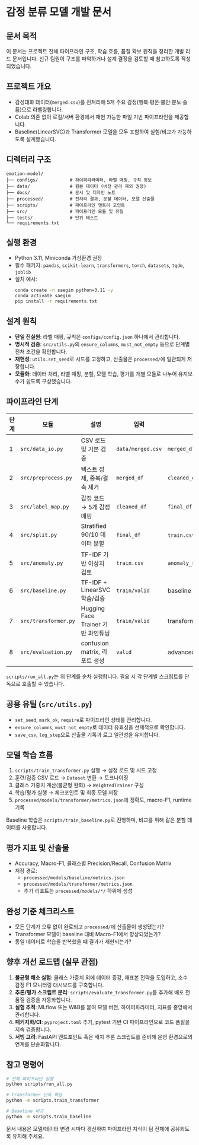 # 감정 분류 모델 개발 문서

## 문서 목적
이 문서는 프로젝트 전체 파이프라인 구조, 학습 흐름, 품질 확보 원칙을 정리한 개발 리드 문서입니다. 신규 팀원이 구조를 파악하거나 설계 결정을 검토할 때 참고하도록 작성되었습니다.

## 프로젝트 개요
- 감성대화 데이터(`merged.csv`)를 전처리해 5개 주요 감정(행복·평온·불안·분노·슬픔)으로 라벨링합니다.
- Colab 의존 없이 로컬/서버 환경에서 재현 가능한 파일 기반 파이프라인을 제공합니다.
- Baseline(LinearSVC)과 Transformer 모델을 모두 포함하여 실험/비교가 가능하도록 설계했습니다.

## 디렉터리 구조
```
emotion-model/
├── configs/            # 하이퍼파라미터, 라벨 매핑, 규칙 정보
├── data/               # 원본 데이터 (버전 관리 제외 권장)
├── docs/               # 문서 및 디자인 노트
├── processed/          # 전처리 결과, 분할 데이터, 모델 산출물
├── scripts/            # 파이프라인 엔트리 포인트
├── src/                # 파이프라인 모듈 및 유틸
├── tests/              # 단위 테스트
└── requirements.txt
```

## 실행 환경
- Python 3.11, Miniconda 가상환경 권장
- 필수 패키지: `pandas`, `scikit-learn`, `transformers`, `torch`, `datasets`, `tqdm`, `joblib`
- 설치 예시:
  ```bash
  conda create -n saegim python=3.11 -y
  conda activate saegim
  pip install -r requirements.txt
  ```

## 설계 원칙
- **단일 진실원**: 라벨 매핑, 규칙은 `configs/config.json` 하나에서 관리합니다.
- **명시적 검증**: `src/utils.py`의 `ensure_columns`, `must_not_empty` 등으로 단계별 전처 조건을 확인합니다.
- **재현성**: `utils.set_seed`로 시드를 고정하고, 산출물은 `processed/`에 일관되게 저장합니다.
- **모듈화**: 데이터 처리, 라벨 매핑, 분할, 모델 학습, 평가를 개별 모듈로 나누어 유지보수가 쉽도록 구성했습니다.

## 파이프라인 단계
| 단계 | 모듈 | 설명 | 입력 | 출력 |
|------|------|------|------|------|
| 1 | `src/data_io.py` | CSV 로드 및 기본 검증 | `data/merged.csv` | `merged_df` |
| 2 | `src/preprocess.py` | 텍스트 정제, 중복/결측 제거 | `merged_df` | `cleaned_df` |
| 3 | `src/label_map.py` | 감정 코드 → 5개 감정 매핑 | `cleaned_df` | `final_df` |
| 4 | `src/split.py` | Stratified 90/10 데이터 분할 | `final_df` | `train.csv`, `valid.csv` |
| 5 | `src/anomaly.py` | TF-IDF 기반 이상치 검토 | `train.csv` | `anomaly_suspicious.csv` |
| 6 | `src/baseline.py` | TF-IDF + LinearSVC 학습/검증 | `train/valid` | baseline metrics |
| 7 | `src/transformer.py` | Hugging Face Trainer 기반 파인튜닝 | `train/valid` | transformer model |
| 8 | `src/evaluation.py` | confusion matrix, 리포트 생성 | `valid` | advanced metrics |

`scripts/run_all.py`는 위 단계를 순차 실행합니다. 필요 시 각 단계별 스크립트를 단독으로 호출할 수 있습니다.

## 공용 유틸 (`src/utils.py`)
- `set_seed`, `mark_ok`, `require`로 파이프라인 상태를 관리합니다.
- `ensure_columns`, `must_not_empty`로 데이터 유효성을 선제적으로 확인합니다.
- `save_csv`, `log_step`으로 산출물 기록과 로그 일관성을 유지합니다.

## 모델 학습 흐름
1. `scripts/train_transformer.py` 실행 → 설정 로드 및 시드 고정
2. 훈련/검증 CSV 로드 → `Dataset` 변환 → 토크나이징
3. 클래스 가중치 계산(불균형 완화) → `WeightedTrainer` 구성
4. 학습/평가 실행 → 체크포인트 및 최종 모델 저장
5. `processed/models/transformer/metrics.json`에 정확도, macro-F1, runtime 기록

Baseline 학습은 `scripts/train_baseline.py`로 진행하며, 비교를 위해 같은 분할 데이터를 사용합니다.

## 평가 지표 및 산출물
- Accuracy, Macro-F1, 클래스별 Precision/Recall, Confusion Matrix
- 저장 경로:
  - `processed/models/baseline/metrics.json`
  - `processed/models/transformer/metrics.json`
  - 추가 리포트는 `processed/models/*/` 하위에 생성

## 완성 기준 체크리스트
- 모든 단계가 오류 없이 완료되고 `processed/`에 산출물이 생성됐는가?
- Transformer 모델이 baseline 대비 Macro-F1에서 향상되었는가?
- 동일 데이터로 학습을 반복했을 때 결과가 재현되는가?

## 향후 개선 로드맵 (실무 관점)
1. **불균형 해소 실험**: 클래스 가중치 외에 데이터 증강, 재표본 전략을 도입하고, 소수 감정 F1 모니터링 대시보드를 구축합니다.
2. **추론/평가 스크립트 분리**: `scripts/evaluate_transformer.py`를 추가해 배포 전 품질 검증을 자동화합니다.
3. **실험 추적**: MLflow 또는 W&B를 붙여 모델 버전, 하이퍼파라미터, 지표를 중앙에서 관리합니다.
4. **패키지화/CI**: `pyproject.toml` 추가, pytest 기반 CI 파이프라인으로 코드 품질을 지속 검증합니다.
5. **서빙 고려**: FastAPI 엔드포인트 혹은 배치 추론 스크립트를 준비해 운영 환경으로의 연계를 단순화합니다.

## 참고 명령어
```bash
# 전체 파이프라인 실행
python scripts/run_all.py

# Transformer 단독 학습
python -m scripts.train_transformer

# Baseline 비교
python -m scripts.train_baseline
```

문서 내용은 모델/데이터 변경 시마다 갱신하여 파이프라인 지식이 팀 전체에 공유되도록 유지해 주세요.

